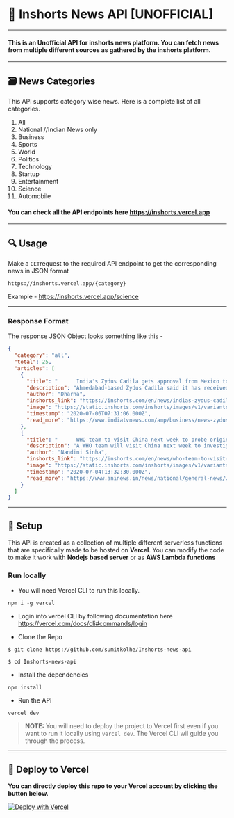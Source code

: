 # 📰 Inshorts News API [UNOFFICIAL]

---

#### This is an Unofficial API for inshorts news platform. You can fetch news from multiple different sources as gathered by the inshorts platform.

---

## :card_file_box: News Categories

This API supports category wise news. Here is a complete list of all categories.

1. All
2. National //Indian News only
3. Business
4. Sports
5. World
6. Politics
7. Technology
8. Startup
9. Entertainment
10. Science
11. Automobile


#### You can check all the API endpoints here https://inshorts.vercel.app
---

## :mag: Usage

Make a `GET`request to the required API endpoint to get the corresponding news in JSON format
```
https://inshorts.vercel.app/{category}
```
Example - https://inshorts.vercel.app/science

---

### Response Format

The response JSON Object looks something like this - 

```JSON
{
  "category": "all",
  "total": 25,
  "articles": [
    {
      "title": "      India's Zydus Cadila gets approval from Mexico to test potential COVID-19 drug    ",
      "description": "Ahmedabad-based Zydus Cadila said it has received approval from Mexico's regulatory authority COFEPRIS to test its research candidate Desidustat in the management of COVID-19 patients. Zydus will conduct a study to evaluate the drug's efficacy and safety. It said that 100 mg Desidustat tablets will be administered for a period of 14 days alongside recommended standard care during the trial.",
      "author": "Dharna",
      "inshorts_link": "https://inshorts.com/en/news/indias-zydus-cadila-gets-approval-from-mexico-to-test-potential-covid19-drug-1594020666487",
      "image": "https://static.inshorts.com/inshorts/images/v1/variants/jpg/m/2020/07_jul/6_mon/img_1594016494612_66.jpg?",
      "timestamp": "2020-07-06T07:31:06.000Z",
      "read_more": "https://www.indiatvnews.com/amp/business/news-zydus-cadila-covid-19-drug-desidustat-tablets-testing-mexican-authority-cofepris-631995?utm_campaign=fullarticle&utm_medium=referral&utm_source=inshorts "
    },
    {
      "title": "      WHO team to visit China next week to probe origins of coronavirus    ",
      "description": "A WHO team will visit China next week to investigate the origins of the coronavirus and its spread to human beings, Dr Soumya Swaminathan, Chief Scientist, WHO said. Studies in South-East Asia show bats have lots of coronaviruses...There are also previous studies showing populations in southern China and other South-East Asian countries have antibodies to coronaviruses, she added.",
      "author": "Nandini Sinha",
      "inshorts_link": "https://inshorts.com/en/news/who-team-to-visit-china-next-week-to-probe-origins-of-coronavirus-1593869550189",
      "image": "https://static.inshorts.com/inshorts/images/v1/variants/jpg/m/2020/07_jul/4_sat/img_1593865807516_20.jpg?",
      "timestamp": "2020-07-04T13:32:30.000Z",
      "read_more": "https://www.aninews.in/news/national/general-news/who-team-to-visit-china-next-week-to-investigate-origins-of-coronavirus20200704105445/?utm_campaign=fullarticle&utm_medium=referral&utm_source=inshorts "
    }
  ]
}
```
---
## :construction_worker: Setup 

This API is created as a collection of multiple different serverless functions that are specifically made to be hosted on **Vercel**. You can modify the code to make it work with **Nodejs based server** or as **AWS Lambda functions**

### Run locally
* You will need Vercel CLI to run this locally. 
```
npm i -g vercel
```
* Login into vercel CLI by following documentation here https://vercel.com/docs/cli#commands/login

* Clone the Repo
```
$ git clone https://github.com/sumitkolhe/Inshorts-news-api

$ cd Inshorts-news-api
```

* Install the dependencies
```
npm install
```

* Run the API 
```
vercel dev
```

> **NOTE:** You will need to deploy the project to Vercel first even if you want to run it locally using `vercel dev`. The Vercel CLI wil guide you through the process.
---

## :rocket: Deploy to Vercel

**You can directly deploy this repo to your Vercel account by clicking the button below.**
<br>

[![Deploy with Vercel](https://vercel.com/button)](https://vercel.com/import/project?template=https://github.com/sumitkolhe/Inshorts-news-api)
